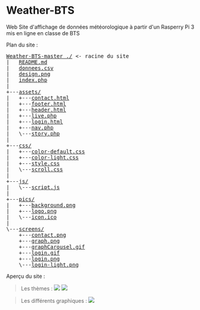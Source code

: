 # Weather-BTS

Web Site d'affichage de données météorologique à partir d'un Rasperry Pi 3 mis en ligne en classe de BTS

Plan du site :
<pre>
<a href="../../">Weather-BTS-master ./</a> <- racine du site
|   <a href="../../blob/master/README.md">README.md</a>
|   <a href="../../blob/master/donnees.csv">donnees.csv</a>
|   <a href="../../blob/master/design.png">design.png</a>
|   <a href="../../blob/master/index.php">index.php</a>
|
+---<a href="../../tree/master/assets/">assets/</a>
|   +---<a href="../../blob/master/assets/contact.html">contact.html</a>
|   +---<a href="../../blob/master/assets/footer.html">footer.html</a>
|   +---<a href="../../blob/master/assets/header.html">header.html</a>
|   +---<a href="../../blob/master/assets/live.php">live.php</a>
|   +---<a href="../../blob/master/assets/login.html">login.html</a>
|   +---<a href="../../blob/master/assets/nav.php">nav.php</a>
|   \---<a href="../../blob/master/assets/story.php">story.php</a>
|
+---<a href="../../tree/master/css/">css/</a>
|   +---<a href="../../blob/master/css/color-default.css">color-default.css</a>
|   +---<a href="../../blob/master/css/color-light.css">color-light.css</a>
|   +---<a href="../../blob/master/css/style.css">style.css</a>
|   \---<a href="../../blob/master/css/scroll.css">scroll.css</a>
|
+---<a href="../../tree/master/js/">js/</a>
|   \---<a href="../../blob/master/js/script.js">script.js</a>
|
+---<a href="../../tree/master/pics/">pics/</a>
|   +---<a href="../../blob/master/pics/background.png">background.png</a>
|   +---<a href="../../blob/master/pics/logo.png">logo.png</a>
|   \---<a href="../../blob/master/pics/icon.ico">icon.ico</a>
|
\---<a href="../../tree/master/screens/">screens/</a>
    +---<a href="../../blob/master/screens/contact.png">contact.png</a>
    +---<a href="../../blob/master/screens/graph.png">graph.png</a>
    +---<a href="../../blob/master/screens/graphCarousel.gif">graphCarousel.gif</a>
    +---<a href="../../blob/master/screens/login.gif">login.gif</a>
    +---<a href="../../blob/master/screens/login.png">login.png</a>
    \---<a href="../../blob/master/screens/login-light.png">login-light.png</a>
</pre>

Aperçu du site :

> Les thèmes :
> <img type="image/png" src="../../blob/master/screens/login.png" />
> <img type="image/png" src="../../blob/master/screens/login-light.png" />

> Les différents graphiques :
> <img type="image/png" src="../../blob/master/screens/graphCarousel.gif" />
